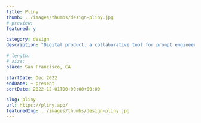 ```yaml
---
title: Pliny
thumb: ../images/thumbs/design-pliny.jpg
# preview:
featured: y

category: design
description: "Digital product: a collaborative tool for prompt engineers."

# length:
# size:
place: San Francisco, CA

startDate: Dec 2022
endDate: – present
sortDate: 2022-12-01T00:00:00+00:00

slug: pliny
url: https://pliny.app/
featuredImg: ../images/thumbs/design-pliny.jpg
---
```

